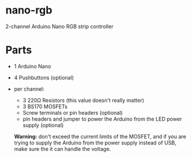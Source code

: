 # nano-rgb
2-channel Arduino Nano RGB strip controller

# Parts

- 1 Arduino Nano
- 4 Pushbuttons (optional)
- per channel:
  - 3 220Ω Resistors (this value doesn't really matter)
  - 3 BS170 MOSFETs
  - Screw terminals or pin headers (optional)
  - pin headers and jumper to power the Arduino from the LED power supply (optional)
  
  **Warning:** don't exceed the current limits of the MOSFET, and if you are trying to supply the Arduino from the power supply instead of USB, make sure the it can handle the voltage.
